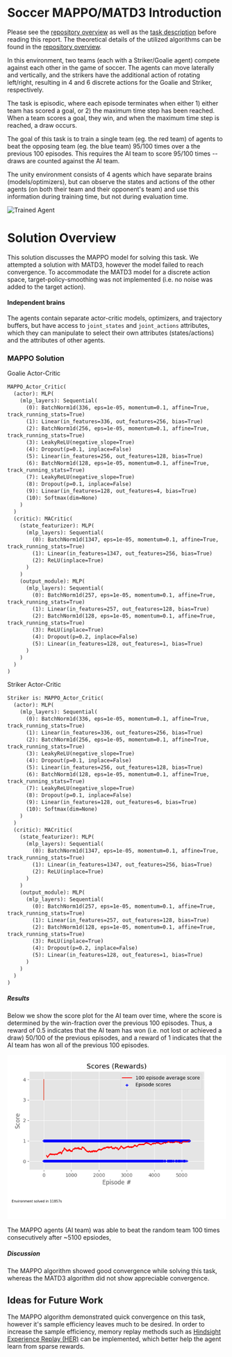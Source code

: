 [trained_soccer]:https://user-images.githubusercontent.com/10624937/42135622-e55fb586-7d12-11e8-8a54-3c31da15a90a.gif "Soccer"
[mappo_results_image]: solutions/mappo/solution_checkpoint/mappo_100_consecutive_wins_training_scores.png "MAPPO Training"

# Soccer MAPPO/MATD3 Introduction
Please see the [repository overview](../../README.md) as well as the [task description](./TASK_DETAILS.md)
before reading this report. The theoretical details of the utilized algorithms can be found in the [repository overview](../../README.md).

In this environment, two teams (each with a Striker/Goalie agent) compete against each other in the game of soccer. The agents can move laterally
and vertically, and the strikers have the additional action of rotating left/right, resulting in 4 and 6 discrete actions for
the Goalie and Striker, respectively.

The task is episodic, where each episode terminates when either 1) either team has scored a goal, or 2) the maximum time step has been reached. 
When a team scores a goal, they win, and when the maximum time step is reached, a draw occurs.

The goal of this task is to train a single team (eg. the red team) of agents to beat the opposing team (eg. the blue team)
95/100 times over a the previous 100 episodes. This requires the AI team to score 95/100 times -- draws are counted against
the AI team.

The unity environment consists of 4 agents which have separate brains (models/optimizers),
but can observe the states and actions of the other agents (on both their team and their opponent's team)
and use this information during training time, but not during evaluation time.

![Trained Agent][trained_soccer]

# Solution Overview

This solution discusses the MAPPO model for solving this task.
We attempted a solution with MATD3, however the model failed to reach convergence. To accommodate the MATD3 model for 
a discrete action space, target-policy-smoothing was not implemented (i.e. no noise was added to the target action).

#### Independent brains

The agents contain separate actor-critic models, optimizers, and trajectory buffers, but have access to
`joint_states` and `joint_actions` attributes, which they can manipulate to select their own
attributes (states/actions) and the attributes of other agents.

### MAPPO Solution

Goalie Actor-Critic
```
MAPPO_Actor_Critic(
  (actor): MLP(
    (mlp_layers): Sequential(
      (0): BatchNorm1d(336, eps=1e-05, momentum=0.1, affine=True, track_running_stats=True)
      (1): Linear(in_features=336, out_features=256, bias=True)
      (2): BatchNorm1d(256, eps=1e-05, momentum=0.1, affine=True, track_running_stats=True)
      (3): LeakyReLU(negative_slope=True)
      (4): Dropout(p=0.1, inplace=False)
      (5): Linear(in_features=256, out_features=128, bias=True)
      (6): BatchNorm1d(128, eps=1e-05, momentum=0.1, affine=True, track_running_stats=True)
      (7): LeakyReLU(negative_slope=True)
      (8): Dropout(p=0.1, inplace=False)
      (9): Linear(in_features=128, out_features=4, bias=True)
      (10): Softmax(dim=None)
    )
  )
  (critic): MACritic(
    (state_featurizer): MLP(
      (mlp_layers): Sequential(
        (0): BatchNorm1d(1347, eps=1e-05, momentum=0.1, affine=True, track_running_stats=True)
        (1): Linear(in_features=1347, out_features=256, bias=True)
        (2): ReLU(inplace=True)
      )
    )
    (output_module): MLP(
      (mlp_layers): Sequential(
        (0): BatchNorm1d(257, eps=1e-05, momentum=0.1, affine=True, track_running_stats=True)
        (1): Linear(in_features=257, out_features=128, bias=True)
        (2): BatchNorm1d(128, eps=1e-05, momentum=0.1, affine=True, track_running_stats=True)
        (3): ReLU(inplace=True)
        (4): Dropout(p=0.2, inplace=False)
        (5): Linear(in_features=128, out_features=1, bias=True)
      )
    )
  )
)
```


Striker Actor-Critic 
```
Striker is: MAPPO_Actor_Critic(
  (actor): MLP(
    (mlp_layers): Sequential(
      (0): BatchNorm1d(336, eps=1e-05, momentum=0.1, affine=True, track_running_stats=True)
      (1): Linear(in_features=336, out_features=256, bias=True)
      (2): BatchNorm1d(256, eps=1e-05, momentum=0.1, affine=True, track_running_stats=True)
      (3): LeakyReLU(negative_slope=True)
      (4): Dropout(p=0.1, inplace=False)
      (5): Linear(in_features=256, out_features=128, bias=True)
      (6): BatchNorm1d(128, eps=1e-05, momentum=0.1, affine=True, track_running_stats=True)
      (7): LeakyReLU(negative_slope=True)
      (8): Dropout(p=0.1, inplace=False)
      (9): Linear(in_features=128, out_features=6, bias=True)
      (10): Softmax(dim=None)
    )
  )
  (critic): MACritic(
    (state_featurizer): MLP(
      (mlp_layers): Sequential(
        (0): BatchNorm1d(1347, eps=1e-05, momentum=0.1, affine=True, track_running_stats=True)
        (1): Linear(in_features=1347, out_features=256, bias=True)
        (2): ReLU(inplace=True)
      )
    )
    (output_module): MLP(
      (mlp_layers): Sequential(
        (0): BatchNorm1d(257, eps=1e-05, momentum=0.1, affine=True, track_running_stats=True)
        (1): Linear(in_features=257, out_features=128, bias=True)
        (2): BatchNorm1d(128, eps=1e-05, momentum=0.1, affine=True, track_running_stats=True)
        (3): ReLU(inplace=True)
        (4): Dropout(p=0.2, inplace=False)
        (5): Linear(in_features=128, out_features=1, bias=True)
      )
    )
  )
)
```

##### Results

Below we show the score plot for the AI team over time, where the score is determined by the win-fraction over the 
previous 100 episodes. Thus, a reward of 0.5 indicates that the AI team has won (i.e. not lost or achieved a draw) 50/100
of the previous episodes, and a reward of 1 indicates that the AI team has won all of the previous 100 episodes.

![Training MAPPO Agent][mappo_results_image]

The MAPPO agents (AI team) was able to beat the random team 100 times consecutively after ~5100 epsiodes, 

##### Discussion
The MAPPO algorithm showed good convergence while solving this task, whereas the MATD3 algorithm
did not show appreciable convergence.

## Ideas for Future Work
The MAPPO algorithm demonstrated quick convergence on this task, however it's sample efficiency leaves much to be desired. 
In order to increase the sample efficiency, memory replay methods such as [Hindsight Experience Replay (HER)](https://papers.nips.cc/paper/7090-hindsight-experience-replay.pdf)  can be implemented, 
which better help the agent learn from sparse rewards.